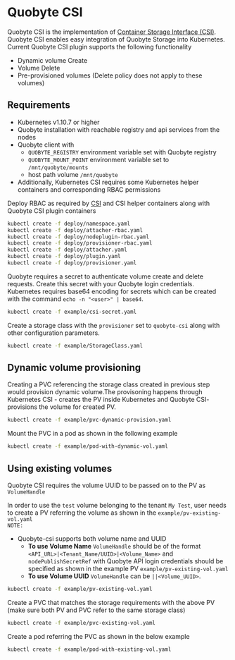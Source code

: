# Quobyte CSI

Quobyte CSI is the implementation of
 [Container Storage Interface (CSI)](https://github.com/container-storage-interface/spec/tree/v0.2.0).
 Quobyte CSI enables easy integration of Quobyte Storage into Kubernetes. Current Quobyte CSI plugin
 supports the following functionality

* Dynamic volume Create
* Volume Delete
* Pre-provisioned volumes (Delete policy does not apply to these volumes)

## Requirements

* Kubernetes v1.10.7 or higher
* Quobyte installation with reachable registry and api services from the nodes
* Quobyte client with
  * `QUOBYTE_REGISTRY` environment variable set with Quobyte registry
  * `QUOBYTE_MOUNT_POINT` environment variable set to `/mnt/quobyte/mounts`
  * host path volume `/mnt/quobyte`
* Additionally, Kubernetes CSI requires some Kubernetes helper containers and corresponding RBAC
 permissions

Deploy RBAC as required by [CSI](https://kubernetes-csi.github.io/docs/Example.html) and CSI helper
 containers along with Quobyte CSI plugin containers

```bash
kubectl create -f deploy/namespace.yaml
kubectl create -f deploy/attacher-rbac.yaml
kubectl create -f deploy/nodeplugin-rbac.yaml
kubectl create -f deploy/provisioner-rbac.yaml
kubectl create -f deploy/attacher.yaml
kubectl create -f deploy/plugin.yaml
kubectl create -f deploy/provisioner.yaml
```

Quobyte requires a secret to authenticate volume create and delete requests. Create this secret with
 your Quobyte login credentials. Kubernetes requires base64 encoding for secrets which can be created
 with the command `echo -n "<user>" | base64`.

```bash
kubectl create -f example/csi-secret.yaml
```

Create a storage class with the `provisioner` set to `quobyte-csi` along with other configuration
 parameters.

```bash
kubectl create -f example/StorageClass.yaml
```

## Dynamic volume provisioning

Creating a PVC referencing the storage class created in previous step would provision dynamic
 volume.The provisoning happens through Kubernetes CSI - creates the PV inside Kubernetes and
 Quobyte CSI- provisions the volume for created PV.

```bash
kubectl create -f example/pvc-dynamic-provision.yaml
```

Mount the PVC in a pod as shown in the following example

```bash
kubectl create -f example/pod-with-dynamic-vol.yaml
```

## Using existing volumes

Quobyte CSI requires the volume UUID to be passed on to the PV as `VolumeHandle`  

In order to use the `test` volume belonging to the tenant `My Test`, user needs to create a PV
 referring the volume as shown in the `example/pv-existing-vol.yaml`  
`NOTE:`

* Quobyte-csi supports both volume name and UUID
  * **To use Volume Name** `VolumeHandle` should be of the format `<API_URL>|<Tenant_Name/UUID>|<Volume_Name>`
   and `nodePublishSecretRef` with Quobyte API login credentials should be specified as shown in the
   example PV `example/pv-existing-vol.yaml`
  * **To use Volume UUID** `VolumeHandle` can be `||<Volume_UUID>`.

```bash
kubectl create -f example/pv-existing-vol.yaml
```

Create a PVC that matches the storage requirements with the above PV (make sure both PV and PVC refer
 to the same storage class)

```bash
kubectl create -f example/pvc-existing-vol.yaml
```

Create a pod referring the PVC as shown in the below example

```bash
kubectl create -f example/pod-with-existing-vol.yaml
```
